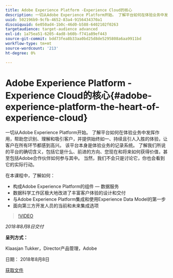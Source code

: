 ```yaml
---
title: Adobe Experience Platform -Experience Cloud的核心
description: 一切从Adobe Experience Platform开始。 了解平台如何在体验业务中发挥作用，帮助您识别、理解和吸引客户，并提供始终如一、持续且引人入胜的体验，让客户在所有环节都感到高兴。
uuid: 502196b9-9cfb-4652-83a4-9156434370a1
discoiquuid: 6e050ad4-1b0c-46d0-b588-6402102f0263
targetaudience: target-audience advanced
exl-id: 1a75ea51-6205-4ad8-b60b-f741a89ef443
source-git-commit: bdd73fea8b33aa0bd25d8de5295808a6aa9911bd
workflow-type: tm+mt
source-wordcount: '213'
ht-degree: 0%

---
```


# Adobe Experience Platform -Experience Cloud的核心{#adobe-experience-platform-the-heart-of-experience-cloud}

一切从Adobe Experience Platform开始。 了解平台如何在体验业务中发挥作用，帮助您识别、理解和吸引客户，并提供始终如一、持续且引人入胜的体验，让客户在所有环节都感到高兴。 该平台本身是体验业务的记录系统。  了解我们所说的平台的确切含义，包括它是什么、前进的方向、您现在和将来如何获得价值，甚至包括Adobe合作伙伴如何参与其中。 当然，我们不会只是讨论它，你也会看到它的实际行动。

在本课程中，了解如何：

* 构成Adobe Experience Platform的组件 — 数据服务
* 数据科学工作区极大地改进了丰富客户体验的设计和交付
* 与Adobe Experience Platform集成和使用Experience Data Model的第一步
* 面向第三方开发人员的当前和未来集成选项

>[!VIDEO](https://video.tv.adobe.com/v/23270/?quality=9)

*2018年8月8日交付*

**呈列方式：**

Klaasjan Tukker，Director产品管理，Adobe

日期： 2018年8月8日

[获取文件](assets/20180808-gems-adobe+cloud+platform-experience+system+of+record-1.pdf)

<!--
[Get back to the Overview](https://helpx.adobe.com/experience-manager/kt/eseminars/gems/aem-index.html)
-->
